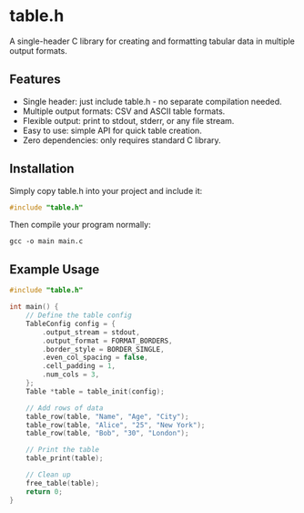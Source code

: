 # table.h

A single-header C library for creating and formatting tabular data in multiple output formats.

## Features

- Single header: just include table.h - no separate compilation needed.
- Multiple output formats: CSV and ASCII table formats.
- Flexible output: print to stdout, stderr, or any file stream.
- Easy to use: simple API for quick table creation.
- Zero dependencies: only requires standard C library.

## Installation

Simply copy table.h into your project and include it:

```c
#include "table.h"
```

Then compile your program normally:

```console
gcc -o main main.c
```

## Example Usage

```c
#include "table.h"

int main() {
    // Define the table config
    TableConfig config = {
        .output_stream = stdout,
        .output_format = FORMAT_BORDERS,
        .border_style = BORDER_SINGLE,
        .even_col_spacing = false,
        .cell_padding = 1,
        .num_cols = 3,
    };
    Table *table = table_init(config);

    // Add rows of data
    table_row(table, "Name", "Age", "City");
    table_row(table, "Alice", "25", "New York");
    table_row(table, "Bob", "30", "London");

    // Print the table
    table_print(table);

    // Clean up
    free_table(table);
    return 0;
}
```
